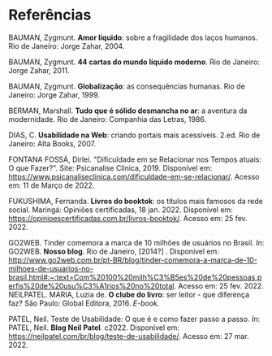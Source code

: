 # Referências
 
BAUMAN, Zygmunt. **Amor líquido**: sobre a fragilidade dos laços humanos. Rio de Janeiro: Jorge Zahar, 2004. 

BAUMAN, Zygmunt. **44 cartas do mundo líquido moderno**. Rio de Janeiro: Jorge Zahar, 2011. 

BAUMAN, Zygmunt. **Globalização**: as consequências humanas. Rio de Janeiro: Jorge Zahar, 1999. 

BERMAN, Marshall. **Tudo que é sólido desmancha no ar**: a aventura da modernidade. Rio de Janeiro: Companhia das Letras, 1986.

DIAS, C. **Usabilidade na Web**: criando portais mais acessíveis. 2.ed. Rio de Janeiro: Alta Books, 2007.

FONTANA FOSSÁ, Dirlei. "Dificuldade em se Relacionar nos Tempos atuais: O que Fazer?". Site: Psicanalise Clínica, 2019. Disponível em: https://www.psicanaliseclinica.com/dificuldade-em-se-relacionar/. Acesso em: 11 de Março de 2022.

FUKUSHIMA, Fernanda. **Livros do booktok**: os títulos mais famosos da rede social. Maringá: Opiniões certificadas, 18 jan. 2022. Disponível em: https://opinioescertificadas.com.br/livros-booktok/. Acesso em: 25 fev. 2022. 

GO2WEB. Tinder comemora a marca de 10 milhões de usuários no Brasil. *In*: GO2WEB. **Nosso blog**. Rio de Janeiro, [2014?] . Disponível em: http://www.go2web.com.br/pt-BR/blog/tinder-comemora-a-marca-de-10-milhoes-de-usuarios-no-brasil.html#:~:text=Com%20100%20milh%C3%B5es%20de%20pessoas,perfis%20de%20usu%C3%A1rios%20no%20total. Acesso em: 25 fev. 2022.
NEILPATEL. 
MARIA, Luzia de. **O clube do livro**: ser leitor - que diferença faz? São Paulo: Global Editora, 2016. *E-book*. 

PATEL, Neil. Teste de Usabilidade: O que é e como fazer passo a passo. *In*: PATEL, Neil. **Blog Neil Patel**. c2022. Disponível em: https://neilpatel.com/br/blog/teste-de-usabilidade/. Acesso em: 27 mar. 2022.
